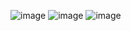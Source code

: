 ![image](https://user-images.githubusercontent.com/36649115/43882783-d56a3748-9b65-11e8-8fd5-e0f6dcdf88a9.png)
![image](https://user-images.githubusercontent.com/36649115/43882795-e2bb7876-9b65-11e8-98d1-efa2a5f9fe9a.png)
![image](https://user-images.githubusercontent.com/36649115/43882810-ed2c2cb0-9b65-11e8-9d27-a2ffb152fc19.png)
